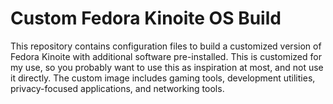 # Custom Fedora Kinoite OS Build

This repository contains configuration files to build a customized version of Fedora Kinoite with additional software pre-installed. This is customized for my use, so you probably want to use this as inspiration at most, and not use it directly. The custom image includes gaming tools, development utilities, privacy-focused applications, and networking tools.
